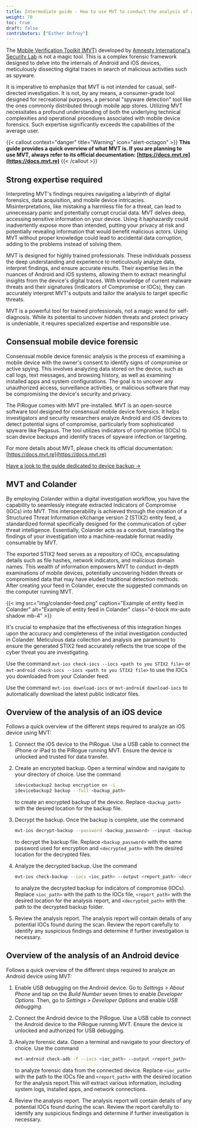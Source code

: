 ```yaml
---
title: Intermediate guide - How to use MVT to conduct the analysis of a mobile device and its backup image
weight: 70
toc: true
draft: false
contributors: ["Esther Onfroy"]
---
```


The [Mobile Verification Toolkit (MVT)](https://docs.mvt.re) developed by [Amnesty International's Security Lab](https://securitylab.amnesty.org/) is not a magic tool. This is a complex forensic framework designed to delve into the internals of Android and iOS devices, meticulously dissecting digital traces in search of malicious activities such as spyware.

It is imperative to emphasize that MVT is not intended for casual, self-directed investigation. It is not, by any means, a consumer-grade tool designed for recreational purposes, a personal "spyware detection" tool like the ones commonly distributed through mobile app stores. Utilizing MVT necessitates a profound understanding of both the underlying technical complexities and operational procedures associated with mobile device forensics. Such expertise significantly exceeds the capabilities of the average user.

{{< callout context="danger" title="Warning" icon="alert-octagon" >}}
**This guide provides a quick overview of what MVT is. If you are planning to use MVT, always refer to its official documentation: [https://docs.mvt.re](https://docs.mvt.re)**
{{< /callout >}}


## Strong expertise required
Interpreting MVT's findings requires navigating a labyrinth of digital forensics, data acquisition, and mobile device intricacies. Misinterpretations, like mistaking a harmless file for a threat, can lead to unnecessary panic and potentially corrupt crucial data. MVT delves deep, accessing sensitive information on your device. Using it haphazardly could inadvertently expose more than intended, putting your privacy at risk and potentially revealing information that would benefit malicious actors. Using MVT without proper knowledge could lead to accidental data corruption, adding to the problems instead of solving them.

MVT is designed for highly trained professionals. These individuals possess the deep understanding and experience to meticulously analyze data, interpret findings, and ensure accurate results. Their expertise lies in the nuances of Android and iOS systems, allowing them to extract meaningful insights from the device's digital traces. With knowledge of current malware threats and their signatures (Indicators of Compromise or IOCs), they can accurately interpret MVT's outputs and tailor the analysis to target specific threats.

MVT is a powerful tool for trained professionals, not a magic wand for self-diagnosis. While its potential to uncover hidden threats and protect privacy is undeniable, it requires specialized expertise and responsible use. 

## Consensual mobile device forensic
Consensual mobile device forensic analysis is the process of examining a mobile device with the owner's consent to identify signs of compromise or active spying. This involves analyzing data stored on the device, such as call logs, text messages, and browsing history, as well as examining installed apps and system configurations. The goal is to uncover any unauthorized access, surveillance activities, or malicious software that may be compromising the device's security and privacy. 

The PiRogue comes with MVT pre-installed. MVT is an open-source software tool designed for consensual mobile device forensics. It helps investigators and security researchers analyze Android and iOS devices to detect potential signs of compromise, particularly from sophisticated spyware like Pegasus. The tool utilizes indicators of compromise (IOCs) to scan device backups and identify traces of spyware infection or targeting.

For more details about MVT, please check its official documentation: [https://docs.mvt.re](https://docs.mvt.re)

[Have a look to the guide dedicated to device backup →](/guides/g4)

## MVT and Colander
By employing Colander within a digital investigation workflow, you have the capability to seamlessly integrate extracted Indicators of Compromise (IOCs) into MVT. This interoperability is achieved through the creation of a Structured Threat Information eXchange version 2 (STIX2) entity feed, a standardized format specifically designed for the communication of cyber threat intelligence. Essentially, Colander acts as a conduit, translating the findings of your investigation into a machine-readable format readily consumable by MVT.

The exported STIX2 feed serves as a repository of IOCs, encapsulating details such as file hashes, network indicators, and malicious domain names. This wealth of information empowers MVT to conduct in-depth examinations of mobile devices, potentially uncovering hidden threats or compromised data that may have eluded traditional detection methods. After creating your feed in Colander, execute the suggested commands on the computer running MVT. 

{{< img src="img/colander-feed.png"  caption="Example of entity feed in Colander" alt="Example of entity feed in Colander" class="d-block mx-auto shadow mb-4" >}}

It's crucial to emphasize that the effectiveness of this integration hinges upon the accuracy and completeness of the initial investigation conducted in Colander. Meticulous data collection and analysis are paramount to ensure the generated STIX2 feed accurately reflects the true scope of the cyber threat you are investigating.

Use the command `mvt-ios check-iocs --iocs <path to you STIX2 file>` or `mvt-android check-iocs --iocs <path to you STIX2 file>` to use the IOCs you downloaded from your Colander feed.

Use the command `mvt-ios download-iocs` or `mvt-android download-iocs` to automatically download the latest public indicator files.

## Overview of the analysis of an iOS device
Follows a quick overview of the different steps required to analyze an iOS device using MVT:

1. Connect the iOS device to the PiRogue. Use a USB cable to connect the iPhone or iPad to the PiRogue running MVT. Ensure the device is unlocked and trusted for data transfer.
2. Create an encrypted backup. Open a terminal window and navigate to your directory of choice. Use the command 
   ```bash
   idevicebackup2 backup encryption on -i
   idevicebackup2 backup --full <backup_path>
   ```
   to create an encrypted backup of the device. Replace `<backup_path>` with the desired location for the backup file.

3. Decrypt the backup. Once the backup is complete, use the command 
   ```bash
   mvt-ios decrypt-backup --password <backup_password> --input <backup_path> --output <decrypted_path>
   ```
   to decrypt the backup file. Replace `<backup_password>` with the same password used for encryption and `<decrypted_path>` with the desired location for the decrypted files.

4. Analyze the decrypted backup. Use the command 
   ```bash
   mvt-ios check-backup --iocs <ioc_path> --output <report_path> <decrypted_path>
   ```
   to analyze the decrypted backup for indicators of compromise (IOCs). Replace `<ioc_path>` with the path to the IOCs file, `<report_path>` with the desired location for the analysis report, and `<decrypted_path>` with the path to the decrypted backup folder.

5. Review the analysis report. The analysis report will contain details of any potential IOCs found during the scan. Review the report carefully to identify any suspicious findings and determine if further investigation is necessary.

## Overview of the analysis of an Android device
Follows a quick overview of the different steps required to analyze an Android device using MVT:

1. Enable USB debugging on the Android device. Go to *Settings > About Phone* and tap on the *Build Number* seven times to enable *Developer Options*. Then, go to *Settings > Developer Options* and enable *USB debugging*.

2. Connect the Android device to the PiRogue. Use a USB cable to connect the Android device to the PiRogue running MVT. Ensure the device is unlocked and authorized for USB debugging.

3. Analyze forensic data. Open a terminal and navigate to your directory of choice. Use the command
   ```bash
   mvt-android check-adb -f --iocs <ioc_path> --output <report_path>
   ```
   to analyze forensic data from the connected device. Replace `<ioc_path>` with the path to the IOCs file and `<report_path>` with the desired location for the analysis report.This will extract various information, including system logs, installed apps, and network connections.

4. Review the analysis report. The analysis report will contain details of any potential IOCs found during the scan. Review the report carefully to identify any suspicious findings and determine if further investigation is necessary.